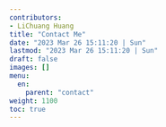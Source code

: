 ```yaml
---
contributors:
- LiChuang Huang
title: "Contact Me"
date: "2023 Mar 26 15:11:20 | Sun"
lastmod: "2023 Mar 26 15:11:20 | Sun"
draft: false
images: []
menu:
  en:
    parent: "contact"
weight: 1100
toc: true
---
```


